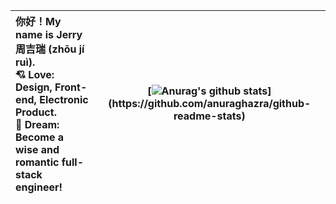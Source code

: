 
| 你好！My name is Jerry 周吉瑞 (zhōu jí ruì).<br />:cupid: Love: Design, Front-end, Electronic Product.<br />:rocket: Dream: Become a wise and romantic full-stack engineer! | [![Anurag's github stats](https://github-readme-stats.vercel.app/api?username=JERRY-Z-J-R&card_width=100&theme=graywhite&icon_color=F2155F&title_color=000000&show_icons=true&include_all_commits=true&hide_border=true")](https://github.com/anuraghazra/github-readme-stats) |
| :----------------------------------------------------------- | ------------------------------------------------------------ |
